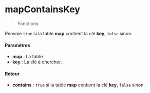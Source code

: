 # mapContainsKey
> Fonctions

Renvoie `true` si la table **map** contient la clé **key**, `false` sinon.

#### Paramètres

- **map** : La table.
- **key** : La clé à chercher.

#### Retour

- **contains** : `true` si la table **map** contient la clé **key**, `false` sinon.

